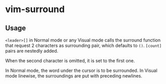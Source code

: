 # vim-surround

## Usage

`<leader>[]` in Normal mode or any Visual mode calls the surround function that
request 2 characters as surrounding pair, which defaults to `()`. `[count]`
pairs are nestedly added.

When the second character is omitted, it is set to the first one.

In Normal mode, the word under the cursor is to be surrounded.
In Visual mode linewise, the surroundings are put with preceding newlines.  
